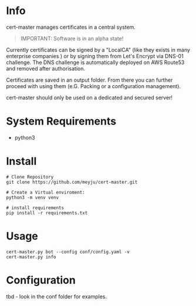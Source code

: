 # Info

cert-master manages certificates in a central system. 

> IMPORTANT: Software is in an alpha state!

Currently certificates can be signed by a "LocalCA" (like they exists in many enterprise companies ) or by signing them from Let's Encrypt via DNS-01 challenge. The DNS challenge is automatically deployed on AWS Route53 and removed after authorisation.

Certificates are saved in an output folder. From there you can further proceed with using them (e.G. Packing or a configuration management).
 
cert-master should only be used on a dedicated and secured server!

# System Requirements

- python3

# Install

```
# Clone Repository
git clone https://github.com/meyju/cert-master.git

# Create a Virtual enviroment:
python3 -m venv venv

# install requirements
pip install -r requirements.txt
```

# Usage

```
cert-master.py bot --config conf/config.yaml -v
cert-master.py info
```

# Configuration

tbd - look in the conf folder for examples.